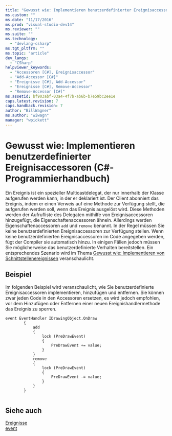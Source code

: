 ```yaml
---
title: "Gewusst wie: Implementieren benutzerdefinierter Ereignisaccessoren (C#-Programmierhandbuch) | Microsoft Docs"
ms.custom: ""
ms.date: "11/17/2016"
ms.prod: "visual-studio-dev14"
ms.reviewer: ""
ms.suite: ""
ms.technology: 
  - "devlang-csharp"
ms.tgt_pltfrm: ""
ms.topic: "article"
dev_langs: 
  - "CSharp"
helpviewer_keywords: 
  - "Accessoren [C#], Ereignisaccessor"
  - "Add-Accessor [C#]"
  - "Ereignisse [C#], Add-Accessor"
  - "Ereignisse [C#], Remove-Accessor"
  - "Remove-Accessor [C#]"
ms.assetid: bf903abf-03a4-4f7b-ab6b-b7e59bc2ee1e
caps.latest.revision: 7
caps.handback.revision: 7
author: "BillWagner"
ms.author: "wiwagn"
manager: "wpickett"
---
```

# Gewusst wie: Implementieren benutzerdefinierter Ereignisaccessoren (C#-Programmierhandbuch)
Ein Ereignis ist ein spezieller Multicastdelegat, der nur innerhalb der Klasse aufgerufen werden kann, in der er deklariert ist.  Der Client abonniert das Ereignis, indem er einen Verweis auf eine Methode zur Verfügung stellt, die aufgerufen werden soll, wenn das Ereignis ausgelöst wird.  Diese Methoden werden der Aufrufliste des Delegaten mithilfe von Ereignisaccessoren hinzugefügt, die Eigenschaftenaccessoren ähneln. Allerdings werden Eigenschaftenaccessoren `add` und `remove` benannt.  In der Regel müssen Sie keine benutzerdefinierten Ereignisaccessoren zur Verfügung stellen.  Wenn keine benutzerdefinierten Ereignisaccessoren im Code angegeben werden, fügt der Compiler sie automatisch hinzu.  In einigen Fällen jedoch müssen Sie möglicherweise das benutzerdefinierte Verhalten bereitstellen.  Ein entsprechendes Szenario wird im Thema [Gewusst wie: Implementieren von Schnittstellenereignissen](../../../csharp/programming-guide/events/how-to-implement-interface-events.md) veranschaulicht.  
  
## Beispiel  
 Im folgenden Beispiel wird veranschaulicht, wie Sie benutzerdefinierte Ereignisaccessoren implementieren, hinzufügen und entfernen.  Sie können zwar jeden Code in den Accessoren ersetzen, es wird jedoch empfohlen, vor dem Hinzufügen oder Entfernen einer neuen Ereignishandlermethode das Ereignis zu sperren.  
  
```  
event EventHandler IDrawingObject.OnDraw  
        {  
            add  
            {  
                lock (PreDrawEvent)  
                {  
                    PreDrawEvent += value;  
                }  
            }  
            remove  
            {  
                lock (PreDrawEvent)  
                {  
                    PreDrawEvent -= value;  
                }  
            }  
        }  
  
```  
  
## Siehe auch  
 [Ereignisse](../../../csharp/programming-guide/events/index.md)   
 [event](../../../csharp/language-reference/keywords/event.md)